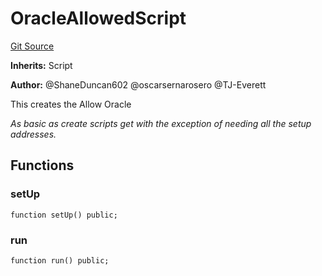# OracleAllowedScript
[Git Source](https://github.com/thrackle-io/rules-protocol/blob/4e5c0bf97c314267dd6acccac5053bfaa6859607/src/example/script/OracleAllowed.s.sol)

**Inherits:**
Script

**Author:**
@ShaneDuncan602 @oscarsernarosero @TJ-Everett

This creates the Allow Oracle

*As basic as create scripts get with the exception of needing all the setup addresses.*


## Functions
### setUp


```solidity
function setUp() public;
```

### run


```solidity
function run() public;
```

